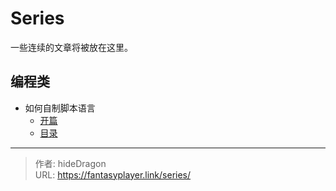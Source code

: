 # Series


一些连续的文章将被放在这里。 



## 编程类

- 如何自制脚本语言
  - [开篇](../non-menu/self-programming-lang/如何自制脚本语言-开篇/)
  - [目录](../non-menu/self-programming-lang)




---

> 作者: hideDragon  
> URL: https://fantasyplayer.link/series/  

